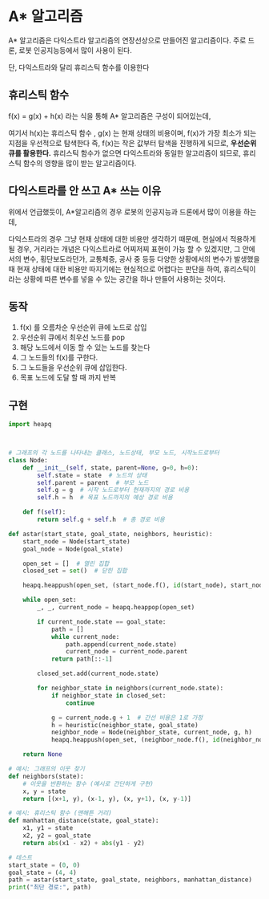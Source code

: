 # A\* 알고리즘 

A\* 알고리즘은  다익스트라 알고리즘의 연장선상으로 만들어진 알고리즘이다. 
주로 드론, 로봇 인공지능등에서 많이 사용이 된다. 

단, 다익스트라와 달리 휴리스틱 함수를 이용한다 

## 휴리스틱 함수 
f(x) = g(x) + h(x) 라는 식을 통해 A\* 알고리즘은 구성이 되어있는데,   

여기서 h(x)는 휴리스틱 함수 , g(x) 는 현재 상태의 비용이며, f(x)가 가장 최소가 되는 지점을 우선적으로 탐색한다 즉, f(x)는 작은 값부터 탐색을 진행하게 되므로, **우선순위 큐를 활용한다.**
휴리스틱 함수가 없으면 다익스트라와 동일한 알고리즘이 되므로,  휴리스틱 함수의 영향을 많이 받는 알고리즘이다. 


## 다익스트라를 안 쓰고 A\* 쓰는 이유 
위에서 언급했듯이, A\*알고리즘의 경우 로봇의 인공지능과 드론에서 많이 이용을 하는데, 

다익스트라의 경우 그냥 현재 상태에 대한 비용만 생각하기 때문에, 현실에서 적용하게 될 경우, 거리라는 개념은 다익스트라로 어찌저찌 표현이 가능 할 수 있겠지만, 그 안에서의 변수, 횡단보도라던가, 교통체증, 공사 중 등등 다양한 상황에서의 변수가 발생했을 때 현재 상태에 대한 비용만 따지기에는 현실적으로 어렵다는 판단을 하여, 휴리스틱이라는 상황에 따른 변수를 넣을 수 있는 공간을 하나 만들어 사용하는 것이다.


## 동작 
1. f(x) 를 오름차순 우선순위 큐에 노드로 삽입 
2. 우선순위 큐에서 최우선 노드를 pop
3. 해당 노드에서 이동 할 수  있는 노드를 찾는다
4. 그 노드들의 f(x)를 구한다. 
5. 그 노드들을 우선순위 큐에 삽입한다.
6. 목표 노드에 도달 할 때 까지 반복


## 구현 
```python
import heapq



# 그래프의 각 노드를 나타내는 클래스, 노드상태, 부모 노드, 시작노드로부터 
class Node:
    def __init__(self, state, parent=None, g=0, h=0):
        self.state = state  # 노드의 상태
        self.parent = parent  # 부모 노드
        self.g = g  # 시작 노드로부터 현재까지의 경로 비용
        self.h = h  # 목표 노드까지의 예상 경로 비용

    def f(self):
        return self.g + self.h  # 총 경로 비용

def astar(start_state, goal_state, neighbors, heuristic):
    start_node = Node(start_state)
    goal_node = Node(goal_state)

    open_set = []  # 열린 집합
    closed_set = set()  # 닫힌 집합

    heapq.heappush(open_set, (start_node.f(), id(start_node), start_node))

    while open_set:
        _, _, current_node = heapq.heappop(open_set)

        if current_node.state == goal_state:
            path = []
            while current_node:
                path.append(current_node.state)
                current_node = current_node.parent
            return path[::-1]

        closed_set.add(current_node.state)

        for neighbor_state in neighbors(current_node.state):
            if neighbor_state in closed_set:
                continue

            g = current_node.g + 1  # 간선 비용은 1로 가정
            h = heuristic(neighbor_state, goal_state)
            neighbor_node = Node(neighbor_state, current_node, g, h)
            heapq.heappush(open_set, (neighbor_node.f(), id(neighbor_node), neighbor_node))

    return None

# 예시: 그래프의 이웃 찾기
def neighbors(state):
    # 이웃을 반환하는 함수 (예시로 간단하게 구현)
    x, y = state
    return [(x+1, y), (x-1, y), (x, y+1), (x, y-1)]

# 예시: 휴리스틱 함수 (맨해튼 거리)
def manhattan_distance(state, goal_state):
    x1, y1 = state
    x2, y2 = goal_state
    return abs(x1 - x2) + abs(y1 - y2)

# 테스트
start_state = (0, 0)
goal_state = (4, 4)
path = astar(start_state, goal_state, neighbors, manhattan_distance)
print("최단 경로:", path)



```